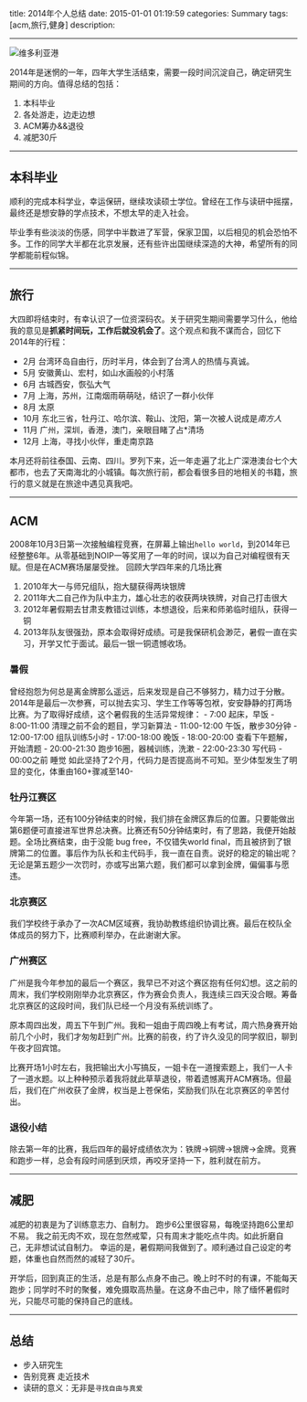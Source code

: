 title: 2014年个人总结
date: 2015-01-01 01:19:59
categories: Summary
tags: [acm,旅行,健身]
description: 

---

![维多利亚港](http://7tsysl.com1.z0.glb.clouddn.com/HK维港合影.JPG)



2014年是迷惘的一年，四年大学生活结束，需要一段时间沉淀自己，确定研究生期间的方向。值得总结的包括：

1. 本科毕业
2. 各处游走，边走边想
3. ACM筹办&&退役
4. 减肥30斤

<!-- more -->

***
## 本科毕业
顺利的完成本科学业，幸运保研，继续攻读硕士学位。曾经在工作与读研中摇摆，最终还是想安静的学点技术，不想太早的走入社会。

毕业季有些淡淡的伤感，同学中半数进了军营，保家卫国，以后相见的机会恐怕不多。工作的同学大半都在北京发展，还有些许出国继续深造的大神，希望所有的同学都能前程似锦。

***
## 旅行
大四即将结束时，有幸认识了一位资深码农。关于研究生期间需要学习什么，他给我的意见是**抓紧时间玩，工作后就没机会了**。这个观点和我不谋而合，回忆下2014年的行程：

- 2月 台湾环岛自由行，历时半月，体会到了台湾人的热情与真诚。
- 5月 安徽黄山、宏村，如山水画般的小村落
- 6月 古城西安，恢弘大气
- 7月 上海，苏州，江南烟雨萌萌哒，结识了一群小伙伴
- 8月 太原
- 10月 东北三省，牡丹江、哈尔滨、鞍山、沈阳，第一次被人说成是*南方人*
- 11月 广州，深圳，香港，澳门，亲眼目睹了占*清场
- 12月 上海，寻找小伙伴，重走南京路

本月还将前往泰国、云南、四川。罗列下来，近一年走遍了北上广深港澳台七个大都市，也去了天南海北的小城镇。每次旅行前，都会看很多目的地相关的书籍，旅行的意义就是在旅途中遇见真我吧。

***
## ACM
2008年10月3日第一次接触编程竞赛，在屏幕上输出`hello world`，到2014年已经整整6年。从零基础到NOIP一等奖用了一年的时间，误以为自己对编程很有天赋。但是在ACM赛场屡屡受挫。
回顾大学四年来的几场比赛
1. 2010年大一与师兄组队，抱大腿获得两块银牌
2. 2011年大二自己作为队中主力，雄心壮志的收获两块铁牌，对自己打击很大
3. 2012年暑假期去甘肃支教错过训练，本想退役，后来和师弟临时组队，获得一铜
4. 2013年队友很强劲，原本会取得好成绩。可是我保研机会渺茫，暑假一直在实习，开学又忙于面试。最后一银一铜遗憾收场。

### 暑假
曾经抱怨为何总是离金牌那么遥远，后来发现是自己不够努力，精力过于分散。2014年是最后一次参赛，可以抛去实习、学生工作等等包袱，安安静静的打两场比赛。为了取得好成绩，这个暑假我的生活异常规律：
	- 7:00 起床，早饭
	- 8:00-11:00 清理之前不会的题目，学习新算法
	- 11:00-12:00 午饭，散步30分钟
	- 12:00-17:00 组队训练5小时
	- 17:00-18:00 晚饭
	- 18:00-20:00 查看下午题解，开始清题
	- 20:00-21:30 跑步16圈，器械训练，洗漱
	- 22:00-23:30 写代码
	- 00:00之前 睡觉
如此坚持了2个月，代码力是否提高尚不可知。至少体型发生了明显的变化，体重由160+骤减至140-

### 牡丹江赛区
今年第一场，还有100分钟结束的时候，我们排在金牌区靠后的位置。只要能做出第6题便可直接进军世界总决赛。比赛还有50分钟结束时，有了思路，我便开始敲题。全场比赛结束，由于没能 bug free，不仅错失world final，而且被挤到了银牌第二的位置。事后作为队长和主代码手，我一直在自责。说好的稳定的输出呢？无论是第五题少一次罚时，亦或写出第六题，我们都可以拿到金牌，偏偏事与愿违。

### 北京赛区
我们学校终于承办了一次ACM区域赛，我协助教练组织协调比赛。最后在校队全体成员的努力下，比赛顺利举办，在此谢谢大家。

### 广州赛区
广州是我今年参加的最后一个赛区，我早已不对这个赛区抱有任何幻想。这之前的周末，我们学校刚刚举办北京赛区，作为赛会负责人，我连续三四天没合眼。筹备北京赛区的这段时间，我们队已经一个月没有系统训练了。

原本周四出发，周五下午到广州。我和一姐由于周四晚上有考试，周六热身赛开始前几个小时，我们才匆匆赶到广州。比赛的前夜，约了许久没见的同学叙旧，聊到午夜才回宾馆。

比赛开场1小时左右，我把输出大小写搞反，一姐卡在一道搜索题上，我们一人卡了一道水题。以上种种预示着我将就此草草退役，带着遗憾离开ACM赛场。但最后，我们在广州收获了金牌，权当是上苍保佑，奖励我们队在北京赛区的辛苦付出。

### 退役小结
除去第一年的比赛，我后四年的最好成绩依次为：铁牌->铜牌->银牌->金牌。竞赛和跑步一样，总会有段时间感到厌烦，再咬牙坚持一下，胜利就在前方。

***
## 减肥
减肥的初衷是为了训练意志力、自制力。
跑步6公里很容易，每晚坚持跑6公里却不易。
我之前无肉不欢，现在忽然戒荤，只有周末才能吃点牛肉。如此折磨自己，无非想试试自制力。
幸运的是，暑假期间我做到了。顺利通过自己设定的考题，体重也自然而然的减轻了30斤。

开学后，回到真正的生活，总是有那么点身不由己。晚上时不时的有课，不能每天跑步；同学时不时的聚餐，难免摄取高热量。在这身不由己中，除了缅怀暑假时光，只能尽可能的保持自己的底线。

***
## 总结
- 步入研究生
- 告别竞赛 走近技术
- 读研的意义：无非是`寻找自由与真爱`
